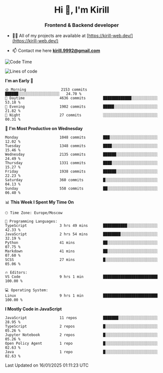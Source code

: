 <h1 align="center">Hi 👋, I'm Kirill</h1>
<h3 align="center">Frontend & Backend developer</h3>

- 👨‍💻 All of my projects are available at [https://kirill-web.dev/](https://kirill-web.dev/)

- 📫 Contact me here **kirill.9992@gmail.com**











<!--START_SECTION:waka-->
![Code Time](http://img.shields.io/badge/Code%20Time-2%2C096%20hrs%2012%20mins-blue)

![Lines of code](https://img.shields.io/badge/From%20Hello%20World%20I%27ve%20Written-5.4%20million%20lines%20of%20code-blue)

**I'm an Early 🐤** 

```text
🌞 Morning                2153 commits        ██████░░░░░░░░░░░░░░░░░░░   24.70 % 
🌆 Daytime                4636 commits        █████████████░░░░░░░░░░░░   53.18 % 
🌃 Evening                1902 commits        █████░░░░░░░░░░░░░░░░░░░░   21.82 % 
🌙 Night                  27 commits          ░░░░░░░░░░░░░░░░░░░░░░░░░   00.31 % 
```
📅 **I'm Most Productive on Wednesday** 

```text
Monday                   1048 commits        ███░░░░░░░░░░░░░░░░░░░░░░   12.02 % 
Tuesday                  1348 commits        ████░░░░░░░░░░░░░░░░░░░░░   15.46 % 
Wednesday                2135 commits        ██████░░░░░░░░░░░░░░░░░░░   24.49 % 
Thursday                 1331 commits        ████░░░░░░░░░░░░░░░░░░░░░   15.27 % 
Friday                   1938 commits        ██████░░░░░░░░░░░░░░░░░░░   22.23 % 
Saturday                 360 commits         █░░░░░░░░░░░░░░░░░░░░░░░░   04.13 % 
Sunday                   558 commits         ██░░░░░░░░░░░░░░░░░░░░░░░   06.40 % 
```


📊 **This Week I Spent My Time On** 

```text
🕑︎ Time Zone: Europe/Moscow

💬 Programming Languages: 
TypeScript               3 hrs 49 mins       ███████████░░░░░░░░░░░░░░   42.33 % 
JavaScript               2 hrs 54 mins       ████████░░░░░░░░░░░░░░░░░   32.19 % 
Python                   41 mins             ██░░░░░░░░░░░░░░░░░░░░░░░   07.75 % 
Markdown                 41 mins             ██░░░░░░░░░░░░░░░░░░░░░░░   07.60 % 
SCSS                     27 mins             █░░░░░░░░░░░░░░░░░░░░░░░░   05.06 % 

🔥 Editors: 
VS Code                  9 hrs 1 min         █████████████████████████   100.00 % 

💻 Operating System: 
Linux                    9 hrs 1 min         █████████████████████████   100.00 % 
```

**I Mostly Code in JavaScript** 

```text
JavaScript               11 repos            ███████░░░░░░░░░░░░░░░░░░   28.95 % 
TypeScript               2 repos             █░░░░░░░░░░░░░░░░░░░░░░░░   05.26 % 
Jupyter Notebook         2 repos             █░░░░░░░░░░░░░░░░░░░░░░░░   05.26 % 
Open Policy Agent        1 repo              █░░░░░░░░░░░░░░░░░░░░░░░░   02.63 % 
Java                     1 repo              █░░░░░░░░░░░░░░░░░░░░░░░░   02.63 % 
```




 Last Updated on 16/01/2025 01:11:23 UTC
<!--END_SECTION:waka-->
